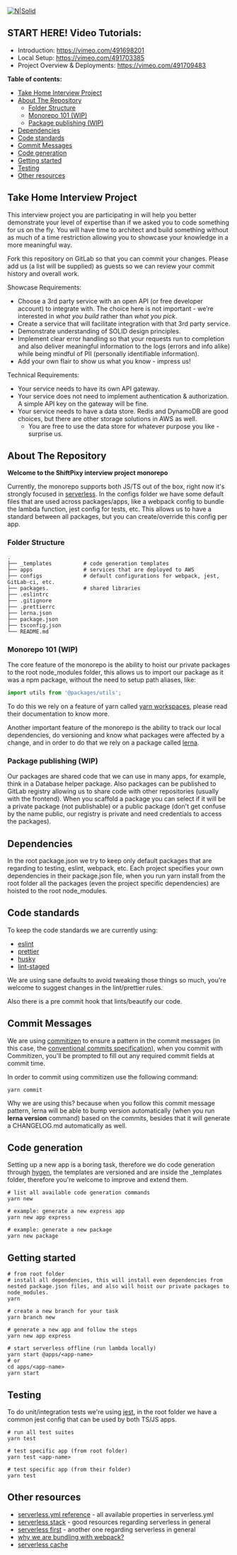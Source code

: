 [![N|Solid](https://shiftpixy.com/wp-content/uploads/2020/01/Logo-with-circle-R-small.png)](https://shiftpixy.com/)

## START HERE! Video Tutorials:
- Introduction: https://vimeo.com/491698201
- Local Setup: https://vimeo.com/491703385
- Project Overview & Deployments: https://vimeo.com/491709483


**Table of contents:**

- [Take Home Interview Project](#take-home-interview-project)
- [About The Repository](#about-the-repository)
  - [Folder Structure](#folder-structure)
  - [Monorepo 101 (WIP)](#monorepo-101-wip)
  - [Package publishing (WIP)](#package-publishing-wip)
- [Dependencies](#dependencies)
- [Code standards](#code-standards)
- [Commit Messages](#commit-messages)
- [Code generation](#code-generation)
- [Getting started](#getting-started)
- [Testing](#testing)
- [Other resources](#other-resources)

## Take Home Interview Project

This interview project you are participating in will help you better demonstrate your level of expertise than if we asked you to code something for us on the fly. You will have time to architect and build something without as much of a time restriction allowing you to showcase your knowledge in a more meaningful way.

Fork this repository on GitLab so that you can commit your changes. Please add us (a list will be supplied) as guests so we can review your commit history and overall work.

Showcase Requirements:

- Choose a 3rd party service with an open API (or free developer account) to integrate with. The choice here is not important - we’re interested in _what you build_ rather than _what you pick_.
- Create a service that will facilitate integration with that 3rd party service.
- Demonstrate understanding of SOLID design principles.
- Implement clear error handling so that your requests run to completion and also deliver meaningful information to the logs (errors and info alike) while being mindful of PII (personally identifiable information).
- Add your own flair to show us what you know - impress us!

Technical Requirements:

- Your service needs to have its own API gateway.
- Your service does not need to implement authentication & authorization. A simple API key on the gateway will be fine.
- Your service needs to have a data store. Redis and DynamoDB are good choices, but there are other storage solutions in AWS as well.
  - You are free to use the data store for whatever purpose you like - surprise us.

## About The Repository

**Welcome to the ShiftPixy interview project monorepo**

Currently, the monorepo supports both JS/TS out of the box, right now it's strongly focused in [serverless](https://www.serverless.com/). In the configs folder we have some default files that are used across packages/apps, like a webpack config to bundle the lambda function, jest config for tests, etc. This allows us to have a standard between all packages, but you can create/override this config per app.

### Folder Structure

    .
    ├── _templates          # code generation templates
    ├── apps                # services that are deployed to AWS
    ├── configs             # default configurations for webpack, jest, GitLab-ci, etc.
    ├── packages.           # shared libraries
    ├── .eslintrc
    ├── .gitignore
    ├── .prettierrc
    ├── lerna.json
    ├── package.json
    ├── tsconfig.json
    └── README.md

### Monorepo 101 (WIP)

The core feature of the monorepo is the ability to hoist our private packages to the root node_modules folder,
this allows us to import our package as it was a npm package, without the need to setup path aliases, like:

```javascript
import utils from '@packages/utils';
```

To do this we rely on a feature of yarn called [yarn workspaces](https://classic.yarnpkg.com/en/docs/workspaces/), please read their documentation to know more.

Another important feature of the monorepo is the ability to track our local dependencies, do versioning and know what packages were affected by a change, and in order to do that we rely on a package called [lerna](https://github.com/lerna/lerna).

### Package publishing (WIP)

Our packages are shared code that we can use in many apps, for example, think in a Database helper package. Also packages can be published to GitLab registry allowing us to share code with other repositories (usually with the frontend). When you scaffold a package you can select if it will be a private package (not publishable) or a public package (don't get confuse by the name public, our registry is private and need credentials to access the packages).

## Dependencies

In the root package.json we try to keep only default packages that are regarding to testing, eslint, webpack, etc. Each project specifies your own dependencies in their package.json file, when you run yarn install from the root folder all the packages (even the project specific dependencies) are hoisted to the root node_modules.

## Code standards

To keep the code standards we are currently using:

- [eslint](https://eslint.org/)
- [prettier](https://prettier.io/)
- [husky](https://www.npmjs.com/package/husky)
- [lint-staged](https://github.com/okonet/lint-staged)

We are using sane defaults to avoid tweaking those things so much, you're welcome to suggest changes in the lint/prettier rules.

Also there is a pre commit hook that lints/beautify our code.

## Commit Messages

We are using [commitizen](https://github.com/commitizen/cz-cli) to ensure a pattern in the commit messages (in this case, the [conventional commits specification](https://www.conventionalcommits.org/en/v1.0.0/)), when you commit with Commitizen, you'll be prompted to fill out any required commit fields at commit time.

In order to commit using commitizen use the following command:

```
yarn commit
```

Why we are using this? because when you follow this commit message pattern, lerna will be able to bump version automatically (when you run **lerna version** command) based on the commits, besides that it will generate a CHANGELOG.md automatically as well.

## Code generation

Setting up a new app is a boring task, therefore we do code generation through [hygen](https://www.npmjs.com/package/hygen), the templates are versioned and are inside the \_templates folder, therefore you're welcome to improve and extend them.

```shell
# list all available code generation commands
yarn new

# example: generate a new express app
yarn new app express

# example: generate a new package
yarn new package
```

## Getting started

```shell
# from root folder
# install all dependencies, this will install even dependencies from nested package.json files, and also will hoist our private packages to node_modules.
yarn

# create a new branch for your task
yarn branch new

# generate a new app and follow the steps
yarn new app express

# start serverless offline (run lambda locally)
yarn start @apps/<app-name>
# or
cd apps/<app-name>
yarn start
```

## Testing

To do unit/integration tests we're using [jest](https://jestjs.io/), in the root folder we have a common jest config that can be used by both TS/JS apps.

```shell
# run all test suites
yarn test

# test specific app (from root folder)
yarn test <app-name>

# test specific app (from their folder)
yarn test
```

## Other resources

- [serverless.yml reference](https://www.serverless.com/framework/docs/providers/aws/guide/serverless.yml/) - all available properties in serverless.yml
- [serverless stack](https://serverless-stack.com/) - good resources regarding serverless in general
- [serverless first](https://serverlessfirst.com/articles/) - another one regarding serverless in general
- [why we are bundling with webpack?](https://www.gorillastack.com/news/optimizing-your-lambda-cold-starts-with-serverless-webpack/)
- [serverless cache](https://theburningmonk.com/2019/10/all-you-need-to-know-about-caching-for-serverless-applications/)
